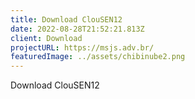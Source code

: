 ```yaml
---
title: Download ClouSEN12
date: 2022-08-28T21:52:21.813Z
client: Download
projectURL: https://msjs.adv.br/
featuredImage: ../assets/chibinube2.png
---
```

Download ClouSEN12
